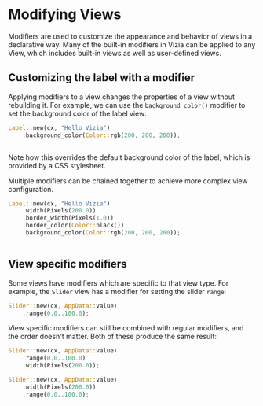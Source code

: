 # Modifying Views

Modifiers are used to customize the appearance and behavior of views in a declarative way. Many of the built-in modifiers in Vizia can be applied to any View, which includes built-in views as well as user-defined views.

## Customizing the label with a modifier 

Applying modifiers to a view changes the properties of a view without rebuilding it. For example, we can use the `background_color()` modifier to set the background color of the label view:

```rust
Label::new(cx, "Hello Vizia")
    .background_color(Color::rgb(200, 200, 200));
```

<img src="img/view_modifier.png" alt=""/>

Note how this overrides the default background color of the label, which is provided by a CSS stylesheet.

Multiple modifiers can be chained together to achieve more complex view configuration.

```rust
Label::new(cx, "Hello Vizia")
    .width(Pixels(200.0))
    .border_width(Pixels(1.0))
    .border_color(Color::black())
    .background_color(Color::rgb(200, 200, 200));
```

<img src="img/view_modifiers.png" alt=""/>

## View specific modifiers
Some views have modifiers which are specific to that view type. For example, the `Slider` view has a modifier for setting the slider `range`:

```rust
Slider::new(cx, AppData::value)
    .range(0.0..100.0);
```

View specific modifiers can still be combined with regular modifiers, and the order doesn't matter. Both of these produce the same result:

```rust
Slider::new(cx, AppData::value)
    .range(0.0..100.0)
    .width(Pixels(200.0));
```

```rust
Slider::new(cx, AppData::value)
    .width(Pixels(200.0))
    .range(0.0..100.0);
```

